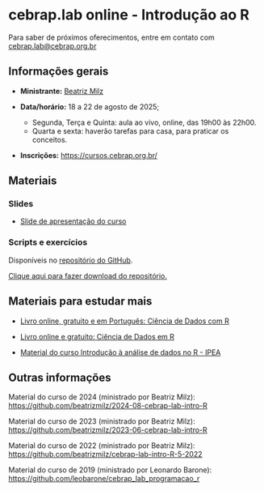 # cebrap.lab online - Introdução ao R

Para saber de próximos oferecimentos, entre em contato com
<cebrap.lab@cebrap.org.br>

## Informações gerais

- **Ministrante:** [Beatriz Milz](https://beamilz.com/)

- **Data/horário:** 18 a 22 de agosto de 2025;

  - Segunda, Terça e Quinta: aula ao vivo, online, das 19h00 às 22h00.
  - Quarta e sexta: haverão tarefas para casa, para praticar os conceitos.

- **Inscrições:** <https://cursos.cebrap.org.br/>

## Materiais

### Slides

- [Slide de apresentação do curso](https://beatrizmilz.github.io/2025-08-cebrap-lab-intro-R/slides/introducao-ao-curso.html#/)


### Scripts e exercícios

Disponíveis no [repositório do GitHub](https://github.com/beatrizmilz/2025-08-cebrap-lab-intro-R). 

[Clique aqui para fazer download do repositório.](https://github.com/beatrizmilz/2025-08-cebrap-lab-intro-R/archive/refs/heads/main.zip)


## Materiais para estudar mais

- [Livro online, gratuito e em Português: Ciência de Dados com R](https://cienciadedatos.github.io/pt-r4ds/)

- [Livro online e gratuito: Ciência de Dados em R](https://livro.curso-r.com/7-2-dplyr.html)
  
- [Material do curso Introdução à análise de dados no R - IPEA](https://ipeadata-lab.github.io/curso_r_intro_202409/)

<!-- - [Slide Curso-R: Introdução ao R](https://curso-r.github.io/main-r4ds-1/slides/02-introducao-ao-r.html#1)  -->
<!-- - [Slide Curso-R: Importação de dados](https://curso-r.github.io/main-r4ds-1/slides/03-importacao.html#1)  -->
<!-- - [Slide Curso-R: Manipulação de dados](https://curso-r.github.io/main-r4ds-1/slides/04-manipulacao.html#1)  -->
<!-- - [Slide Curso-R: Visualizando dados com o pacote ggplot2](https://curso-r.github.io/main-r4ds-1/slides/05-ggplot2.html#1)  -->

## Outras informações

Material do curso de 2024 (ministrado por Beatriz Milz):
<https://github.com/beatrizmilz/2024-08-cebrap-lab-intro-R>

Material do curso de 2023 (ministrado por Beatriz Milz):
<https://github.com/beatrizmilz/2023-06-cebrap-lab-intro-R>

Material do curso de 2022 (ministrado por Beatriz Milz):
<https://github.com/beatrizmilz/cebrap-lab-intro-R-5-2022>

Material do curso de 2019 (ministrado por Leonardo Barone):
<https://github.com/leobarone/cebrap_lab_programacao_r>
